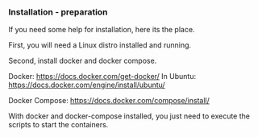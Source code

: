 ### Installation - preparation

If you need some help for installation, here its the place.

First, you will need a Linux distro installed and running.

Second, install docker and docker compose.

Docker: https://docs.docker.com/get-docker/
In Ubuntu: https://docs.docker.com/engine/install/ubuntu/

Docker Compose: https://docs.docker.com/compose/install/

With docker and docker-compose installed, you just need to 
execute the scripts to start the containers. 



